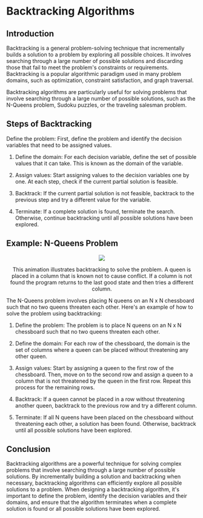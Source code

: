 # Backtracking Algorithms

## Introduction

Backtracking is a general problem-solving technique that incrementally builds a solution to a problem by exploring all possible choices. It involves searching through a large number of possible solutions and discarding those that fail to meet the problem's constraints or requirements. Backtracking is a popular algorithmic paradigm used in many problem domains, such as optimization, constraint satisfaction, and graph traversal.

Backtracking algorithms are particularly useful for solving problems that involve searching through a large number of possible solutions, such as the N-Queens problem, Sudoku puzzles, or the traveling salesman problem.

## Steps of Backtracking

Define the problem: First, define the problem and identify the decision variables that need to be assigned values.

1. Define the domain: For each decision variable, define the set of possible values that it can take. This is known as the domain of the variable.

2. Assign values: Start assigning values to the decision variables one by one. At each step, check if the current partial solution is feasible.

3. Backtrack: If the current partial solution is not feasible, backtrack to the previous step and try a different value for the variable.

4. Terminate: If a complete solution is found, terminate the search. Otherwise, continue backtracking until all possible solutions have been explored.

## Example: N-Queens Problem

<div align="center">
    <img src="https://upload.wikimedia.org/wikipedia/commons/thumb/1/1f/Eight-queens-animation.gif/220px-Eight-queens-animation.gif">
    <p>This animation illustrates backtracking to solve the problem. A queen is placed in a column that is known not to cause conflict. If a column is not found the program returns to the last good state and then tries a different column.</p>
</div>

The N-Queens problem involves placing N queens on an N x N chessboard such that no two queens threaten each other. Here's an example of how to solve the problem using backtracking:

1. Define the problem: The problem is to place N queens on an N x N chessboard such that no two queens threaten each other.

2. Define the domain: For each row of the chessboard, the domain is the set of columns where a queen can be placed without threatening any other queen.

3. Assign values: Start by assigning a queen to the first row of the chessboard. Then, move on to the second row and assign a queen to a column that is not threatened by the queen in the first row. Repeat this process for the remaining rows.

4. Backtrack: If a queen cannot be placed in a row without threatening another queen, backtrack to the previous row and try a different column.

5. Terminate: If all N queens have been placed on the chessboard without threatening each other, a solution has been found. Otherwise, backtrack until all possible solutions have been explored.

## Conclusion

Backtracking algorithms are a powerful technique for solving complex problems that involve searching through a large number of possible solutions. By incrementally building a solution and backtracking when necessary, backtracking algorithms can efficiently explore all possible solutions to a problem. When designing a backtracking algorithm, it's important to define the problem, identify the decision variables and their domains, and ensure that the algorithm terminates when a complete solution is found or all possible solutions have been explored.